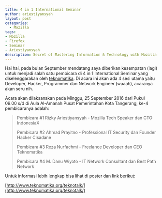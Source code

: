 ```yaml
---
title: 4 in 1 International Seminar
author: ariestiyansyah
layout: post
categories:
  - Mozilla
tags:
- Mozilla
- Firefox
- Seminar
- Ariestiyansyah
description: Secret of Mastering Information & Technology with Mozilla Firefox
---
```


Hai hai, pada bulan September mendatang saya diberikan kesempatan (lagi) untuk menjadi salah satu pembicara di 4 in 1 International Seminar yang diselenggarakan oleh [teknomatika](teknomatika.org). Di acara ini akan ada 4 sesi utama yaitu Developer, Hacker, Programmer dan Network Engineer (waaah), acaranya akan seru nih. 

Acara akan dilaksanakan pada Minggu, 25 September 2016 dari Pukul 09.00 s/d di 
Aula Al-Amanah Pusat Pemerintahan Kota Tangerang, ke-4 pembicaranya adalah:

> Pembicara #1
> Rizky Ariestiyansyah - Mozilla Tech Speaker dan CTO IndonesiaX
> 
> Pembicara #2
> Ahmad Prayitno - Professional IT Security dan Founder Hacker Cisadane
> 
> Pembicara #3 
> Reza Nurfachmi - Freelance Developer dan CEO Teknomatika
> 
> Pembicara #4
> M. Danu Wiyoto - IT Network Consultant dan Best Path Network

Untuk informasi lebih lengkap bisa lihat di poster dan link berikut:


<amp-img width="768" height="221" layout="responsive" src="/images/teknomatika.png"></amp-img>


[http://www.teknomatika.org/teknotalk/](http://www.teknomatika.org/teknotalk/)